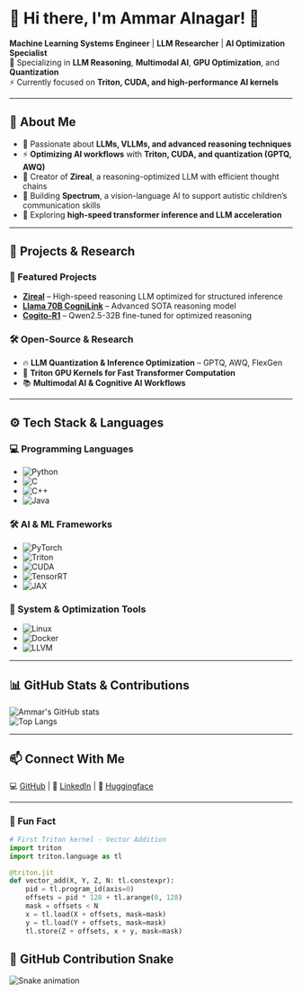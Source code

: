 # 🚀 Hi there, I'm Ammar Alnagar! 👋  

**Machine Learning Systems Engineer** | **LLM Researcher** | **AI Optimization Specialist**  
🔬 Specializing in **LLM Reasoning**, **Multimodal AI**, **GPU Optimization**, and **Quantization**  
⚡ Currently focused on **Triton, CUDA, and high-performance AI kernels**  

---

## 🧠 About Me  
- 🤖 Passionate about **LLMs, VLLMs, and advanced reasoning techniques**  
- ⚡ **Optimizing AI workflows** with **Triton, CUDA, and quantization (GPTQ, AWQ)**  
- 📜 Creator of **Zireal**, a reasoning-optimized LLM with efficient thought chains  
- 🧩 Building **Spectrum**, a vision-language AI to support autistic children’s communication skills  
- 🚀 Exploring **high-speed transformer inference and LLM acceleration**  

---

## 🔬 Projects & Research  

### 🚀 Featured Projects  
- **[Zireal](https://huggingface.co/Daemontatox/Zireal-0)** – High-speed reasoning LLM optimized for structured inference  
- **[Llama 70B CogniLink](https://huggingface.co/Daemontatox/Llama3.3-70B-CogniLink)** – Advanced SOTA reasoning model  
- **[Cogito-R1](https://huggingface.co/Daemontatox/Cogito-R1)** – Qwen2.5-32B fine-tuned for optimized reasoning  

### 🛠 Open-Source & Research  
- 🔥 **LLM Quantization & Inference Optimization** – GPTQ, AWQ, FlexGen  
- 📝 **Triton GPU Kernels for Fast Transformer Computation**  
- 📚 **Multimodal AI & Cognitive AI Workflows**  

---

## ⚙️ Tech Stack & Languages  

### 💻 Programming Languages  
- ![Python](https://img.shields.io/badge/Python-FFD43B?style=flat&logo=python&logoColor=blue)  
- ![C](https://img.shields.io/badge/C-00599C?style=flat&logo=c&logoColor=white)  
- ![C++](https://img.shields.io/badge/C++-00599C?style=flat&logo=c%2B%2B&logoColor=white)  
- ![Java](https://img.shields.io/badge/Java-ED8B00?style=flat&logo=java&logoColor=white)  

### 🛠 AI & ML Frameworks  
- ![PyTorch](https://img.shields.io/badge/PyTorch-EE4C2C?style=flat&logo=pytorch&logoColor=white)  
- ![Triton](https://img.shields.io/badge/Triton-3498DB?style=flat&logo=triton&logoColor=white)  
- ![CUDA](https://img.shields.io/badge/CUDA-76B900?style=flat&logo=nvidia&logoColor=white)  
- ![TensorRT](https://img.shields.io/badge/TensorRT-76B900?style=flat&logo=nvidia&logoColor=white)  
- ![JAX](https://img.shields.io/badge/JAX-007ACC?style=flat&logo=jax&logoColor=white)  

### 📡 System & Optimization Tools  
- ![Linux](https://img.shields.io/badge/Linux-FCC624?style=flat&logo=linux&logoColor=black)  
- ![Docker](https://img.shields.io/badge/Docker-2496ED?style=flat&logo=docker&logoColor=white)  
- ![LLVM](https://img.shields.io/badge/LLVM-555555?style=flat&logo=llvm&logoColor=white)  

---

## 📊 GitHub Stats & Contributions  
![Ammar's GitHub stats](https://github-readme-stats.vercel.app/api?username=Ammar-Alnagar&show_icons=true&theme=radical)  
![Top Langs](https://github-readme-stats.vercel.app/api/top-langs/?username=Ammar-Alnagar&layout=compact&theme=radical)  

---

## 📫 Connect With Me  
💻 [GitHub](https://github.com/Ammar-Alnagar) | 📜 [LinkedIn](https://www.linkedin.com/in/ammar-alnagar-393413201/) | 🤗 [Huggingface](https://huggingface.co/Daemontatox)  

---

### 🐍 Fun Fact  
```python
# First Triton kernel - Vector Addition  
import triton  
import triton.language as tl  

@triton.jit  
def vector_add(X, Y, Z, N: tl.constexpr):  
    pid = tl.program_id(axis=0)  
    offsets = pid * 128 + tl.arange(0, 128)  
    mask = offsets < N  
    x = tl.load(X + offsets, mask=mask)  
    y = tl.load(Y + offsets, mask=mask)  
    tl.store(Z + offsets, x + y, mask=mask)

```


## 🐍 GitHub Contribution Snake  
![Snake animation](https://github.com/Ammar-Alnagar/Ammar-Alnagar/blob/output/github-contribution-grid-snake.svg)



